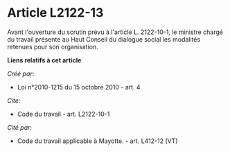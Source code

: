 # Article L2122-13

Avant l'ouverture du scrutin prévu à l'article L. 2122-10-1, le ministre chargé du travail présente au Haut Conseil du
dialogue social les modalités retenues pour son organisation.

**Liens relatifs à cet article**

_Créé par_:

  - Loi n°2010-1215 du 15 octobre 2010 - art. 4

_Cite_:

  - Code du travail - art. L2122-10-1

_Cité par_:

  - Code du travail applicable à Mayotte. - art. L412-12 (VT)
